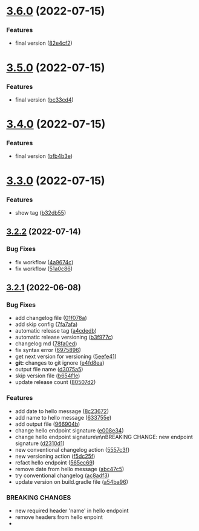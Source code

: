 # [3.6.0](https://github.com/marcoscouto/semantic-versioning-test-2/compare/v3.5.0...v3.6.0) (2022-07-15)


### Features

* final version ([82e4cf2](https://github.com/marcoscouto/semantic-versioning-test-2/commit/82e4cf2155364986ced2e1479159a638cbf63a8a))



# [3.5.0](https://github.com/marcoscouto/semantic-versioning-test-2/compare/v3.4.0...v3.5.0) (2022-07-15)


### Features

* final version ([bc33cd4](https://github.com/marcoscouto/semantic-versioning-test-2/commit/bc33cd41b0aa116e3fd3e15e5934cdaf0419efb3))



# [3.4.0](https://github.com/marcoscouto/semantic-versioning-test-2/compare/v3.3.0...v3.4.0) (2022-07-15)


### Features

* final version ([bfb4b3e](https://github.com/marcoscouto/semantic-versioning-test-2/commit/bfb4b3e97087356f0280f2fbc124be8099c5c571))



# [3.3.0](https://github.com/marcoscouto/semantic-versioning-test-2/compare/v3.2.2...v3.3.0) (2022-07-15)


### Features

* show tag ([b32db55](https://github.com/marcoscouto/semantic-versioning-test-2/commit/b32db55cf32475aee6bab92e04eb02d320119b5e))



## [3.2.2](https://github.com/marcoscouto/semantic-versioning-test-2/compare/v3.2.1...v3.2.2) (2022-07-14)


### Bug Fixes

* fix workflow ([4a9674c](https://github.com/marcoscouto/semantic-versioning-test-2/commit/4a9674ce79e210a61c8576ab4351518bff28cd28))
* fix workflow ([51a0c86](https://github.com/marcoscouto/semantic-versioning-test-2/commit/51a0c868d13a25e091a0c526a26c7e2f6e703233))



## [3.2.1](https://github.com/marcoscouto/semantic-versioning-test-2/compare/v3.2.0...v3.2.1) (2022-06-08)


### Bug Fixes

* add changelog file ([01f078a](https://github.com/marcoscouto/semantic-versioning-test-2/commit/01f078a589ffa54db738c8f2e07c66f392e10004))
* add skip config ([7fa7afa](https://github.com/marcoscouto/semantic-versioning-test-2/commit/7fa7afa498b35b686309f37982b7d94b14d5f087))
* automatic release tag ([a4cdedb](https://github.com/marcoscouto/semantic-versioning-test-2/commit/a4cdedbaa0cbfac43707f4e3aca79ef0e04776f0))
* automatic release versioning ([b3f977c](https://github.com/marcoscouto/semantic-versioning-test-2/commit/b3f977ca35d90327101bb3ab5659d4fce5b1376f))
* changelog md ([78fa0ed](https://github.com/marcoscouto/semantic-versioning-test-2/commit/78fa0edc32e3f1647b9a1484ad6baa4c5a9199dc))
* fix syntax error ([6975896](https://github.com/marcoscouto/semantic-versioning-test-2/commit/6975896c2bc9f50532918bf21374d013489db282))
* get next version for versioning ([5eefe41](https://github.com/marcoscouto/semantic-versioning-test-2/commit/5eefe41a165769f63d153d003b19475e3cad3da2))
* **git:** changes to git ignore ([e4fd8ea](https://github.com/marcoscouto/semantic-versioning-test-2/commit/e4fd8ea327ce0cd890174b0571aa44fa5de248d2))
* output file name ([d3075a5](https://github.com/marcoscouto/semantic-versioning-test-2/commit/d3075a571cf8db02b6bdeb4abfb49ab55a119e03))
* skip version file ([b654f1e](https://github.com/marcoscouto/semantic-versioning-test-2/commit/b654f1e48aa5c97d20ab6a1c40525c2e74590f2d))
* update release count ([80507d2](https://github.com/marcoscouto/semantic-versioning-test-2/commit/80507d2afc686b19f7e09a60b25ec9e0c1c35170))


### Features

* add date to hello message ([8c23672](https://github.com/marcoscouto/semantic-versioning-test-2/commit/8c23672b01fe62c732ba02dec3887581477536f4))
* add name to hello message ([633755e](https://github.com/marcoscouto/semantic-versioning-test-2/commit/633755e518f594cf732b264d5cc710fb42fb5ee4))
* add output file ([966904b](https://github.com/marcoscouto/semantic-versioning-test-2/commit/966904b5388032a168a25c8af00c36fcaf9c5cf7))
* change hello endpoint signature ([e008e34](https://github.com/marcoscouto/semantic-versioning-test-2/commit/e008e349ecb57107d938ee054f0a4f84cc261380))
* change hello endpoint signature\n\nBREAKING CHANGE: new endpoint signature ([d2310d1](https://github.com/marcoscouto/semantic-versioning-test-2/commit/d2310d189130965ab6860c49442fe9bf8daafa0b))
* new conventional changelog action ([5557c3f](https://github.com/marcoscouto/semantic-versioning-test-2/commit/5557c3f2a3e7f66907f8b290c5161a186725b545))
* new versioning action ([f5dc25f](https://github.com/marcoscouto/semantic-versioning-test-2/commit/f5dc25fd302d435910507c0a79a8943e4604139c))
* refact hello endpoint ([565ec69](https://github.com/marcoscouto/semantic-versioning-test-2/commit/565ec691edb2372265023fec3413267a45eaeb63))
* remove date from hello message ([abc47c5](https://github.com/marcoscouto/semantic-versioning-test-2/commit/abc47c55a96d46e2c263f20be1e706c266e5a453))
* try conventional changelog ([ac8adf3](https://github.com/marcoscouto/semantic-versioning-test-2/commit/ac8adf3b78f28e23d4696b9f4374c770dfc1f52e))
* update version on build.gradle file ([a54ba96](https://github.com/marcoscouto/semantic-versioning-test-2/commit/a54ba969895896ccf7d760fdbf4b4329d421dbba))


### BREAKING CHANGES

* new required header 'name' in hello endpoint
* remove headers from hello enpoint
* 



